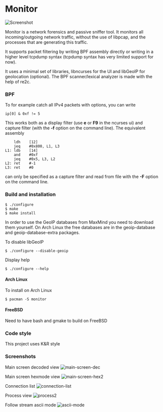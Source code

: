 # Monitor
![Screenshot](https://user-images.githubusercontent.com/18684676/211202984-10aebda2-be93-4c91-9e7c-8967045866d9.png)

Monitor is a network forensics and passive sniffer tool. It monitors all incoming/outgoing network
traffic, without the use of libpcap, and the processes that are generating this
traffic.

It supports packet filtering by writing BPF assembly directly or writing in a
higher level tcpdump syntax (tcpdump syntax has very limited support for now).

It uses a minimal set of libraries, libncurses for the UI and libGeoIP
for geolocation (optional). The BPF scanner/lexical analyzer is made with the
help of re2c.

### BPF
To for example catch all IPv4 packets with options, you can write
```
ip[0] & 0xf != 5
```

This works both as a display filter (use **e** or **F9** in the ncurses ui) and
capture filter (with the **-f** option on the command line). The equivalent
assembly
```
    ldh    [12]
    jeq    #0x800, L1, L3
L1: ldb    [14]
    and    #0xf
    jeq    #0x5, L3, L2
L2: ret    #-1
L3: ret    #0
```

can only be specified as a capture filter and read from file with the **-F**
option on the command line.

### Build and installation

```
$ ./configure
$ make
$ make install
```

In order to use the GeoIP databases from MaxMind you need to download them yourself.
On Arch Linux the free databases are in the geoip-database and geoip-database-extra
packages.

To disable libGeoIP
```
$ ./configure --disable-geoip
```

Display help
```
$ ./configure --help
```

#### Arch Linux
To install on Arch Linux
```
$ pacman -S monitor
```

#### FreeBSD
Need to have bash and gmake to build on FreeBSD

### Code style
This project uses K&R style

### Screenshots

Main screen decoded view
![main-screen-dec](https://user-images.githubusercontent.com/18684676/152642647-b967af27-3b30-4d54-a021-4d7e3e2d23a9.png)

Main screen hexmode view
![main-screen-hex2](https://user-images.githubusercontent.com/18684676/152642732-acb59100-6865-45ee-8986-83e8a45216fe.png)

Connection list
![connection-list](https://user-images.githubusercontent.com/18684676/152642829-164d6b39-d3f0-42b6-a03f-117822a4ce0a.png)

Process view
![process2](https://user-images.githubusercontent.com/18684676/152642459-33a8852c-9af3-4696-a085-4d22d50ac967.png)

Follow stream ascii mode
![ascii-mode](https://user-images.githubusercontent.com/18684676/152643215-6c065711-38a5-44a2-a254-c45235618226.png)
